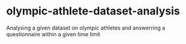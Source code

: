 # olympic-athlete-dataset-analysis
Analysing a given dataset on olympic athletes and answerring a questionnaire within a given time limit
